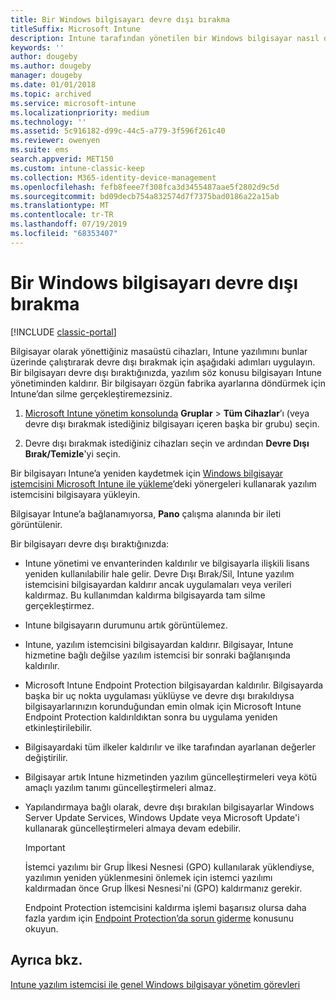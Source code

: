 ```yaml
---
title: Bir Windows bilgisayarı devre dışı bırakma
titleSuffix: Microsoft Intune
description: Intune tarafından yönetilen bir Windows bilgisayar nasıl devre dışı bırakılır?
keywords: ''
author: dougeby
ms.author: dougeby
manager: dougeby
ms.date: 01/01/2018
ms.topic: archived
ms.service: microsoft-intune
ms.localizationpriority: medium
ms.technology: ''
ms.assetid: 5c916182-d99c-44c5-a779-3f596f261c40
ms.reviewer: owenyen
ms.suite: ems
search.appverid: MET150
ms.custom: intune-classic-keep
ms.collection: M365-identity-device-management
ms.openlocfilehash: fefb8feee7f308fca3d3455487aae5f2802d9c5d
ms.sourcegitcommit: bd09decb754a832574d7f7375bad0186a22a15ab
ms.translationtype: MT
ms.contentlocale: tr-TR
ms.lasthandoff: 07/19/2019
ms.locfileid: "68353407"
---
```

# <a name="retire-a-windows-pc"></a>Bir Windows bilgisayarı devre dışı bırakma

[!INCLUDE [classic-portal](includes/classic-portal.md)]

Bilgisayar olarak yönettiğiniz masaüstü cihazları, Intune yazılımını bunlar üzerinde çalıştırarak devre dışı bırakmak için aşağıdaki adımları uygulayın. Bir bilgisayarı devre dışı bıraktığınızda, yazılım söz konusu bilgisayarı Intune yönetiminden kaldırır. Bir bilgisayarı özgün fabrika ayarlarına döndürmek için Intune’dan silme gerçekleştiremezsiniz.

1. [Microsoft Intune yönetim konsolunda](https://manage.microsoft.com/) **Gruplar** &gt; **Tüm Cihazlar**’ı (veya devre dışı bırakmak istediğiniz bilgisayarı içeren başka bir grubu) seçin.

2. Devre dışı bırakmak istediğiniz cihazları seçin ve ardından **Devre Dışı Bırak/Temizle**'yi seçin.

Bir bilgisayarı Intune’a yeniden kaydetmek için [Windows bilgisayar istemcisini Microsoft Intune ile yükleme](install-the-windows-pc-client-with-microsoft-intune.md)’deki yönergeleri kullanarak yazılım istemcisini bilgisayara yükleyin.

Bilgisayar Intune’a bağlanamıyorsa, **Pano** çalışma alanında bir ileti görüntülenir.

Bir bilgisayarı devre dışı bıraktığınızda:

- Intune yönetimi ve envanterinden kaldırılır ve bilgisayarla ilişkili lisans yeniden kullanılabilir hale gelir. Devre Dışı Bırak/Sil, Intune yazılım istemcisini bilgisayardan kaldırır ancak uygulamaları veya verileri kaldırmaz. Bu kullanımdan kaldırma bilgisayarda tam silme gerçekleştirmez.

- Intune bilgisayarın durumunu artık görüntülemez.

- Intune, yazılım istemcisini bilgisayardan kaldırır. Bilgisayar, Intune hizmetine bağlı değilse yazılım istemcisi bir sonraki bağlanışında kaldırılır.

- Microsoft Intune Endpoint Protection bilgisayardan kaldırılır. Bilgisayarda başka bir uç nokta uygulaması yüklüyse ve devre dışı bırakıldıysa bilgisayarlarınızın korunduğundan emin olmak için Microsoft Intune Endpoint Protection kaldırıldıktan sonra bu uygulama yeniden etkinleştirilebilir.

- Bilgisayardaki tüm ilkeler kaldırılır ve ilke tarafından ayarlanan değerler değiştirilir.

- Bilgisayar artık Intune hizmetinden yazılım güncelleştirmeleri veya kötü amaçlı yazılım tanımı güncelleştirmeleri almaz.

- Yapılandırmaya bağlı olarak, devre dışı bırakılan bilgisayarlar Windows Server Update Services, Windows Update veya Microsoft Update'i kullanarak güncelleştirmeleri almaya devam edebilir.

    > [!IMPORTANT]
    > İstemci yazılımı bir Grup İlkesi Nesnesi (GPO) kullanılarak yüklendiyse, yazılımın yeniden yüklenmesini önlemek için istemci yazılımı kaldırmadan önce Grup İlkesi Nesnesi'ni (GPO) kaldırmanız gerekir.

    Endpoint Protection istemcisini kaldırma işlemi başarısız olursa daha fazla yardım için [Endpoint Protection’da sorun giderme](/intune/troubleshoot-endpoint-protection-in-microsoft-intune) konusunu okuyun.

## <a name="see-also"></a>Ayrıca bkz.

[Intune yazılım istemcisi ile genel Windows bilgisayar yönetim görevleri](common-windows-pc-management-tasks-with-the-microsoft-intune-computer-client.md)
